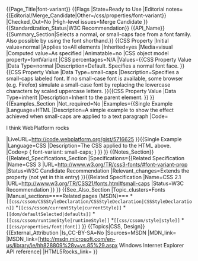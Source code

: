 {{Page_Title|font-variant}}
{{Flags
|State=Ready to Use
|Editorial notes={{Editorial/Merge_Candidate|Other=/css/properties/font-variant}}
|Checked_Out=No
|High-level issues=Merge Candidate
}}
{{Standardization_Status|W3C Recommendation}}
{{API_Name}}
{{Summary_Section|Selects a normal, or small-caps face from a font family. Also possible by using the font shorthand.}}
{{CSS Property
|Initial value=normal
|Applies to=All elements
|Inherited=yes
|Media=visual
|Computed value=As specified
|Animatable=no
|CSS object model property=fontVariant
|CSS percentages=N/A
|Values={{CSS Property Value
|Data Type=normal
|Description=Default. Specifies a normal font face.
}}{{CSS Property Value
|Data Type=small-caps
|Description=Specifies a small-caps labeled font. If no small-case font is available, some browser (e.g. Firefox) simulate a small-case font by replacing the lowercase characters by scaled uppercase letters.
}}{{CSS Property Value
|Data Type=inherit
|Description=Inherit to the parent element.
}}
}}
{{Examples_Section
|Not_required=No
|Examples={{Single Example
|Language=HTML
|Description=A simple example to show the effect achieved when small-caps are applied to a text paragraph
|Code=<p>I think WebPlatform rocks</p>
|LiveURL=http://code.webplatform.org/gist/5716625
}}{{Single Example
|Language=CSS
|Description=The CSS applied to the HTML above.
|Code=p {
  font-variant: small-caps;	
}
}}
}}
{{Notes_Section}}
{{Related_Specifications_Section
|Specifications={{Related Specification
|Name=CSS 3
|URL=http://www.w3.org/TR/css3-fonts/#font-variant-prop
|Status=W3C Candidate Recommendation
|Relevant_changes=Extends the property (not yet in this entry)
}}{{Related Specification
|Name=CSS 2.1
|URL=http://www.w3.org/TR/CSS21/fonts.html#small-caps
|Status=W3C Recommendation
}}
}}
{{See_Also_Section
|Topic_clusters=Fonts
|Manual_sections====Related pages (MSDN)===
*<code>[[css/cssom/CSSStyleDeclaration/CSSStyleDeclaration|CSSStyleDeclaration]]</code>
*<code>[[css/cssom/currentStyle|currentStyle]]</code>
*<code>[[dom/defaultSelected|defaults]]</code>
*<code>[[css/cssom/runtimeStyle|runtimeStyle]]</code>
*<code>[[css/cssom/style|style]]</code>
*<code>[[css/properties/font|font]]</code>
}}
{{Topics|CSS, Design}}
{{External_Attribution
|Is_CC-BY-SA=No
|Sources=MSDN
|MDN_link=
|MSDN_link=[http://msdn.microsoft.com/en-us/library/ie/hh828809%28v=vs.85%29.aspx Windows Internet Explorer API reference]
|HTML5Rocks_link=
}}